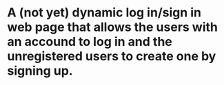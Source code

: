 # A (not yet) dynamic log in/sign in web page that allows the users with an accound to log in and the unregistered users to create one by signing up. 
